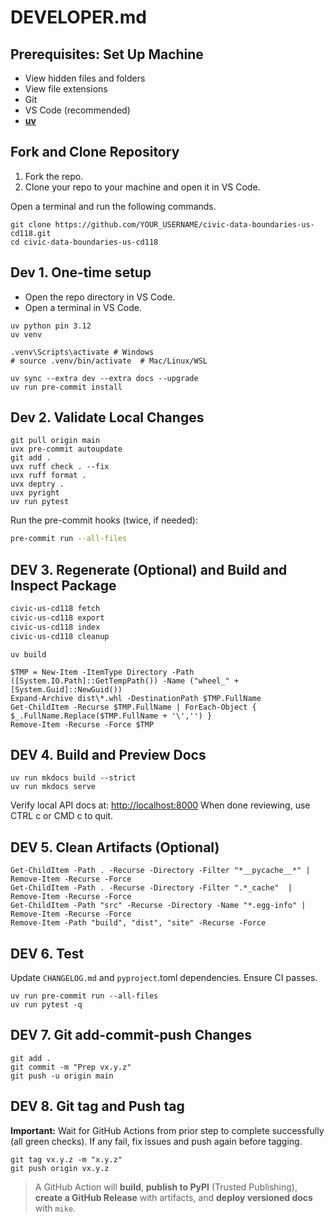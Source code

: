 # DEVELOPER.md

## Prerequisites: Set Up Machine

- View hidden files and folders
- View file extensions
- Git
- VS Code (recommended)
- **[uv](https://github.com/astral-sh/uv)**

## Fork and Clone Repository

1. Fork the repo.
2. Clone your repo to your machine and open it in VS Code.

Open a terminal and run the following commands.

```shell
git clone https://github.com/YOUR_USERNAME/civic-data-boundaries-us-cd118.git
cd civic-data-boundaries-us-cd118
```

## Dev 1. One-time setup

- Open the repo directory in VS Code.
- Open a terminal in VS Code.

```shell
uv python pin 3.12
uv venv

.venv\Scripts\activate # Windows
# source .venv/bin/activate  # Mac/Linux/WSL

uv sync --extra dev --extra docs --upgrade
uv run pre-commit install
```

## Dev 2. Validate Local Changes

```shell
git pull origin main
uvx pre-commit autoupdate
git add .
uvx ruff check . --fix
uvx ruff format .
uvx deptry .
uvx pyright
uv run pytest
```

Run the pre-commit hooks (twice, if needed):

```bash
pre-commit run --all-files
```

## DEV 3. Regenerate (Optional) and Build and Inspect Package

```bash
civic-us-cd118 fetch
civic-us-cd118 export
civic-us-cd118 index
civic-us-cd118 cleanup
```

```pwsh
uv build

$TMP = New-Item -ItemType Directory -Path ([System.IO.Path]::GetTempPath()) -Name ("wheel_" + [System.Guid]::NewGuid())
Expand-Archive dist\*.whl -DestinationPath $TMP.FullName
Get-ChildItem -Recurse $TMP.FullName | ForEach-Object { $_.FullName.Replace($TMP.FullName + '\','') }
Remove-Item -Recurse -Force $TMP
```

## DEV 4. Build and Preview Docs

```pwsh
uv run mkdocs build --strict
uv run mkdocs serve
```

Verify local API docs at: <http://localhost:8000>
When done reviewing, use CTRL c or CMD c to quit.

## DEV 5. Clean Artifacts (Optional)

```pwsh
Get-ChildItem -Path . -Recurse -Directory -Filter "*__pycache__*" | Remove-Item -Recurse -Force
Get-ChildItem -Path . -Recurse -Directory -Filter ".*_cache"  | Remove-Item -Recurse -Force
Get-ChildItem -Path "src" -Recurse -Directory -Name "*.egg-info" | Remove-Item -Recurse -Force
Remove-Item -Path "build", "dist", "site" -Recurse -Force
```

## DEV 6. Test

Update `CHANGELOG.md` and `pyproject`.toml dependencies.
Ensure CI passes.

```shell
uv run pre-commit run --all-files
uv run pytest -q
```

## DEV 7. Git add-commit-push Changes

```shell
git add .
git commit -m "Prep vx.y.z"
git push -u origin main
```

## DEV 8. Git tag and Push tag

**Important:** Wait for GitHub Actions from prior step to complete successfully (all green checks).
If any fail, fix issues and push again before tagging.

```shell
git tag vx.y.z -m "x.y.z"
git push origin vx.y.z
```

> A GitHub Action will **build**, **publish to PyPI** (Trusted Publishing), **create a GitHub Release** with artifacts, and **deploy versioned docs** with `mike`.
